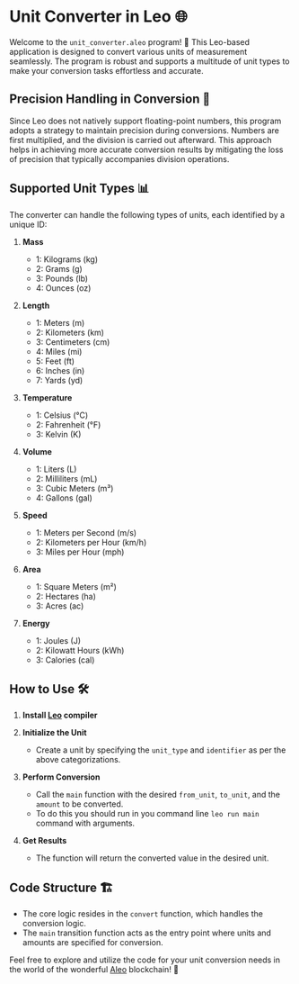 # Unit Converter in Leo 🌐

Welcome to the `unit_converter.aleo` program! 🚀 This Leo-based application is designed to convert various units of measurement seamlessly. The program is robust and supports a multitude of unit types to make your conversion tasks effortless and accurate.

## Precision Handling in Conversion 🎯

Since Leo does not natively support floating-point numbers, this program adopts a strategy to maintain precision during conversions. Numbers are first multiplied, and the division is carried out afterward. This approach helps in achieving more accurate conversion results by mitigating the loss of precision that typically accompanies division operations.

## Supported Unit Types 📊

The converter can handle the following types of units, each identified by a unique ID:

1. **Mass**
   - 1: Kilograms (kg)
   - 2: Grams (g)
   - 3: Pounds (lb)
   - 4: Ounces (oz)

2. **Length**
   - 1: Meters (m)
   - 2: Kilometers (km)
   - 3: Centimeters (cm)
   - 4: Miles (mi)
   - 5: Feet (ft)
   - 6: Inches (in)
   - 7: Yards (yd)

3. **Temperature**
   - 1: Celsius (°C)
   - 2: Fahrenheit (°F)
   - 3: Kelvin (K)

4. **Volume**
   - 1: Liters (L)
   - 2: Milliliters (mL)
   - 3: Cubic Meters (m³)
   - 4: Gallons (gal)

5. **Speed**
   - 1: Meters per Second (m/s)
   - 2: Kilometers per Hour (km/h)
   - 3: Miles per Hour (mph)

6. **Area**
   - 1: Square Meters (m²)
   - 2: Hectares (ha)
   - 3: Acres (ac)

7. **Energy**
   - 1: Joules (J)
   - 2: Kilowatt Hours (kWh)
   - 3: Calories (cal)

## How to Use 🛠

1. **Install [Leo](https://developer.aleo.org/leo/) compiler**

2. **Initialize the Unit**
   - Create a unit by specifying the `unit_type` and `identifier` as per the above categorizations.

3. **Perform Conversion**
   - Call the `main` function with the desired `from_unit`, `to_unit`, and the `amount` to be converted.
   - To do this you should run in you command line `leo run main` command with arguments.

4. **Get Results**
   - The function will return the converted value in the desired unit.

## Code Structure 🏗

- The core logic resides in the `convert` function, which handles the conversion logic.
- The `main` transition function acts as the entry point where units and amounts are specified for conversion.

Feel free to explore and utilize the code for your unit conversion needs in the world of the wonderful [Aleo](https://aleo.org/) blockchain! 🌟
